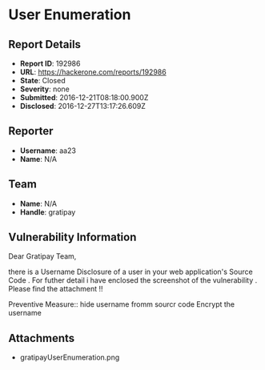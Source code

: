 # User Enumeration

## Report Details
- **Report ID**: 192986
- **URL**: https://hackerone.com/reports/192986
- **State**: Closed
- **Severity**: none
- **Submitted**: 2016-12-21T08:18:00.900Z
- **Disclosed**: 2016-12-27T13:17:26.609Z

## Reporter
- **Username**: aa23
- **Name**: N/A

## Team
- **Name**: N/A
- **Handle**: gratipay

## Vulnerability Information
Dear Gratipay Team,

there is a Username Disclosure of a user  in your web application's Source Code . For futher detail  i have enclosed the screenshot of the vulnerability . Please find the attachment !! 

Preventive Measure::
 hide username  fromm  sourcr code
Encrypt the username 





## Attachments
- gratipayUserEnumeration.png
